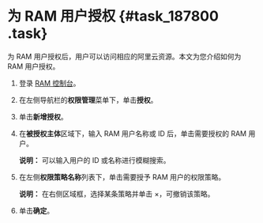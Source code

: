 # 为 RAM 用户授权 {#task_187800 .task}

为 RAM 用户授权后，用户可以访问相应的阿里云资源。本文为您介绍如何为 RAM 用户授权。

1.  登录 [RAM 控制台](https://ram.console.aliyun.com/)。
2.  在左侧导航栏的**权限管理**菜单下，单击**授权**。
3.  单击**新增授权**。
4.  在**被授权主体**区域下，输入 RAM 用户名称或 ID 后，单击需要授权的 RAM 用户。 

    **说明：** 可以输入用户的 ID 或名称进行模糊搜索。

5.  在左侧**权限策略名称**列表下，单击需要授予 RAM 用户的权限策略。 

    **说明：** 在右侧区域框，选择某条策略并单击 ×，可撤销该策略。

6.  单击**确定**。

